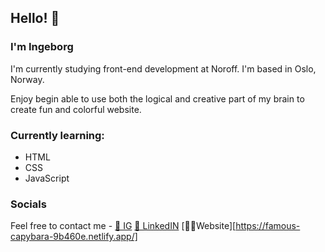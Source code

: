 ## Hello! 🫶
### I'm Ingeborg

I'm currently studying front-end development at Noroff. I'm based in Oslo, Norway. 

Enjoy begin able to use both the logical and creative part of my brain to create fun and colorful website. 

### Currently learning: 
- HTML
- CSS
- JavaScript 

### Socials
Feel free to contact me - 
[📸 IG](https://www.instagram.com/ingesanna/)
[👔 LinkedIN](https://www.linkedin.com/in/ingeborg-sanna-a2805516a/)
[👩‍💻Website][https://famous-capybara-9b460e.netlify.app/]

